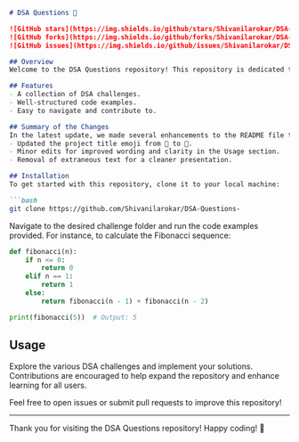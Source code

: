 ```markdown
# DSA Questions 🤖

![GitHub stars](https://img.shields.io/github/stars/Shivanilarokar/DSA-Questions-?style=social) 
![GitHub forks](https://img.shields.io/github/forks/Shivanilarokar/DSA-Questions-?style=social) 
![GitHub issues](https://img.shields.io/github/issues/Shivanilarokar/DSA-Questions-)

## Overview
Welcome to the DSA Questions repository! This repository is dedicated to providing various Data Structures and Algorithms (DSA) challenges to enhance your coding skills and understanding of complex concepts.

## Features
- A collection of DSA challenges.
- Well-structured code examples.
- Easy to navigate and contribute to.

## Summary of the Changes
In the latest update, we made several enhancements to the README file to improve clarity and professionalism. Key changes include:
- Updated the project title emoji from 🚀 to 🤖.
- Minor edits for improved wording and clarity in the Usage section.
- Removal of extraneous text for a cleaner presentation.

## Installation
To get started with this repository, clone it to your local machine:

```bash
git clone https://github.com/Shivanilarokar/DSA-Questions-
```

Navigate to the desired challenge folder and run the code examples provided. For instance, to calculate the Fibonacci sequence:

```python
def fibonacci(n):
    if n <= 0:
        return 0
    elif n == 1:
        return 1
    else:
        return fibonacci(n - 1) + fibonacci(n - 2)

print(fibonacci(5))  # Output: 5
```

## Usage
Explore the various DSA challenges and implement your solutions. Contributions are encouraged to help expand the repository and enhance learning for all users.

Feel free to open issues or submit pull requests to improve this repository!

---

Thank you for visiting the DSA Questions repository! Happy coding! 🚀
```